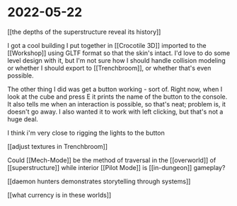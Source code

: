 # 2022-05-22

[[the depths of the superstructure reveal its history]]

I got a cool building I put together in [[Crocotile 3D]] imported to the [[Workshop]] using GLTF format so that the skin's intact. I'd love to do some level design with it, but I'm not sure how I should handle collision modeling or whether I should export to [[Trenchbroom]], or whether that's even possible.

The other thing I did was get a button working - sort of. Right now, when I look at the cube and press E it prints the name of the button to the console. It also tells me when an interaction is possible, so that's neat; problem is, it doesn't go away. I also wanted it to work with left clicking, but that's not a huge deal.

I think i'm very close to rigging the lights to the button

[[adjust textures in Trenchbroom]]

Could [[Mech-Mode]] be the method of traversal in the [[overworld]] of [[superstructure]] while interior [[Pilot Mode]] is [[in-dungeon]] gameplay?

[[daemon hunters demonstrates storytelling through systems]]

[[what currency is in these worlds]]
